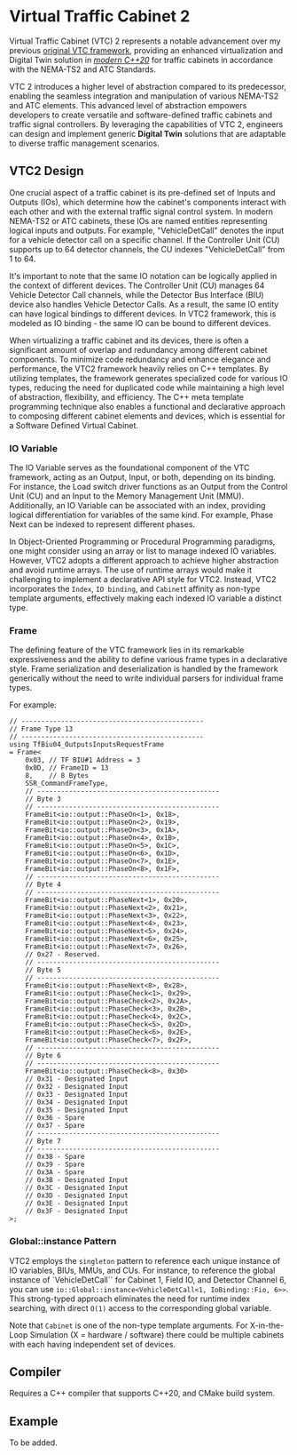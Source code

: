 # Virtual Traffic Cabinet 2

Virtual Traffic Cabinet (VTC) 2 represents a notable advancement over my previous [original VTC framework](https://github.com/wxinix/vtc), providing an enhanced virtualization and Digital Twin solution in [*modern C++20*](https://wxinix.github.io/cpp-explained/book/index.html) for traffic cabinets in accordance with the NEMA-TS2 and ATC Standards. 

VTC 2 introduces a higher level of abstraction compared to its predecessor, enabling the seamless integration and manipulation of various NEMA-TS2 and ATC elements. This advanced level of abstraction empowers developers to create versatile and software-defined traffic cabinets and traffic signal controllers. By leveraging the capabilities of VTC 2, engineers can design and implement generic **Digital Twin** solutions that are adaptable to diverse traffic management scenarios.

## VTC2 Design

One crucial aspect of a traffic cabinet is its pre-defined set of Inputs and Outputs (IOs), which determine how the cabinet's components interact with each other and with the external traffic signal control system. In modern NEMA-TS2 or ATC cabinets, these IOs are named entities representing logical inputs and outputs. For example, "VehicleDetCall" denotes the input for a vehicle detector call on a specific channel. If the Controller Unit (CU) supports up to 64 detector channels, the CU indexes "VehicleDetCall" from 1 to 64.

It's important to note that the same IO notation can be logically applied in the context of different devices. The Controller Unit (CU) manages 64 Vehicle Detector Call channels, while the Detector Bus Interface (BIU) device also handles Vehicle Detector Calls. As a result, the same IO entity can have logical bindings to different devices. In VTC2 framework, this is modeled as IO binding - the same IO can be bound to different devices.

When virtualizing a traffic cabinet and its devices, there is often a significant amount of overlap and redundancy among different cabinet components. To minimize code redundancy and enhance elegance and performance, the VTC2 framework heavily relies on C++ templates. By utilizing templates, the framework generates specialized code for various IO types, reducing the need for duplicated code while maintaining a high level of abstraction, flexibility, and efficiency. The C++ meta template programming technique also enables a functional and declarative approach to composing different cabinet elements and devices, which is essential for a Software Defined Virtual Cabinet.

### IO Variable

The IO Variable serves as the foundational component of the VTC framework, acting as an Output, Input, or both, depending on its binding. For instance, the Load switch driver functions as an Output from the Control Unit (CU) and an Input to the Memory Management Unit (MMU). Additionally, an IO Variable can be associated with an index, providing logical differentiation for variables of the same kind. For example, Phase Next can be indexed to represent different phases.

In Object-Oriented Programming or Procedural Programming paradigms, one might consider using an array or list to manage indexed IO variables. However, VTC2 adopts a different approach to achieve higher abstraction and avoid runtime arrays. The use of runtime arrays would make it challenging to implement a declarative API style for VTC2. Instead, VTC2 incorporates the `Index`, `IO binding`, and `Cabinet`t affinity as non-type template arguments, effectively making each indexed IO variable a distinct type.

### Frame

The defining feature of the VTC framework lies in its remarkable expressiveness and the ability to define various frame types in a declarative style.  Frame serialization and deserialization is handled by the framework generically without the need to write individual parsers for individual frame types.

For example: 

```
// ----------------------------------------------
// Frame Type 13
// ----------------------------------------------
using TfBiu04_OutputsInputsRequestFrame
= Frame<
    0x03, // TF BIU#1 Address = 3
    0x0D, // FrameID = 13
    8,    // 8 Bytes
    SSR_CommandFrameType,
    // ----------------------------------------------
    // Byte 3
    // ----------------------------------------------
    FrameBit<io::output::PhaseOn<1>, 0x18>,
    FrameBit<io::output::PhaseOn<2>, 0x19>,
    FrameBit<io::output::PhaseOn<3>, 0x1A>,
    FrameBit<io::output::PhaseOn<4>, 0x1B>,
    FrameBit<io::output::PhaseOn<5>, 0x1C>,
    FrameBit<io::output::PhaseOn<6>, 0x1D>,
    FrameBit<io::output::PhaseOn<7>, 0x1E>,
    FrameBit<io::output::PhaseOn<8>, 0x1F>,
    // ----------------------------------------------
    // Byte 4
    // ----------------------------------------------
    FrameBit<io::output::PhaseNext<1>, 0x20>,
    FrameBit<io::output::PhaseNext<2>, 0x21>,
    FrameBit<io::output::PhaseNext<3>, 0x22>,
    FrameBit<io::output::PhaseNext<4>, 0x23>,
    FrameBit<io::output::PhaseNext<5>, 0x24>,
    FrameBit<io::output::PhaseNext<6>, 0x25>,
    FrameBit<io::output::PhaseNext<7>, 0x26>,
    // 0x27 - Reserved.
    // ----------------------------------------------
    // Byte 5
    // ----------------------------------------------
    FrameBit<io::output::PhaseNext<8>, 0x28>,
    FrameBit<io::output::PhaseCheck<1>, 0x29>,
    FrameBit<io::output::PhaseCheck<2>, 0x2A>,
    FrameBit<io::output::PhaseCheck<3>, 0x2B>,
    FrameBit<io::output::PhaseCheck<4>, 0x2C>,
    FrameBit<io::output::PhaseCheck<5>, 0x2D>,
    FrameBit<io::output::PhaseCheck<6>, 0x2E>,
    FrameBit<io::output::PhaseCheck<7>, 0x2F>,
    // ----------------------------------------------
    // Byte 6
    // ----------------------------------------------
    FrameBit<io::output::PhaseCheck<8>, 0x30>
    // 0x31 - Designated Input
    // 0x32 - Designated Input
    // 0x33 - Designated Input
    // 0x34 - Designated Input
    // 0x35 - Designated Input
    // 0x36 - Spare
    // 0x37 - Spare
    // ----------------------------------------------
    // Byte 7
    // ----------------------------------------------
    // 0x38 - Spare
    // 0x39 - Spare
    // 0x3A - Spare
    // 0x3B - Designated Input
    // 0x3C - Designated Input
    // 0x3D - Designated Input
    // 0x3E - Designated Input
    // 0x3F - Designated Input
>;
```

### Global::instance Pattern

VTC2 employs the `singleton` pattern to reference each unique instance of IO variables, BIUs, MMUs, and CUs. For instance, to reference the global instance of `VehicleDetCall`` for Cabinet 1, Field IO, and Detector Channel 6, you can use ```io::Global::instance<VehicleDetCall<1, IoBinding::Fio, 6>>```. This strong-typed approach eliminates the need for runtime index searching, with direct ```O(1)``` access to the corresponding global variable.

Note that `Cabinet` is one of the non-type template arguments. For X-in-the-Loop Simulation (X = hardware / software) there could be multiple cabinets with each having independent set of devices.

## Compiler
Requires a C++ compiler that supports C++20, and CMake build system.

## Example
To be added.